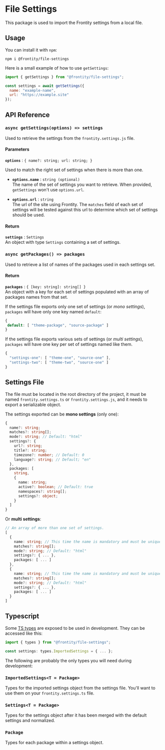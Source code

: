 # File Settings

This package is used to import the Frontity settings from a local file.

## Usage

You can install it with `npm`:

```
npm i @frontity/file-settings
```

Here is a small example of how to use `getSettings`:

```js
import { getSettings } from "@frontity/file-settings";

const settings = await getSettings({
  name: "example-name",
  url: "https://example.site"
});
```

## API Reference

### `async getSettings(options) => settings`

Used to retrieve the settings from the `frontity.settings.js` file.

#### Parameters

**`options`** : `{ name?: string; url: string; }`

Used to match the right set of settings when there is more than one.

- **`options.name`** : `string (optional)`\
  The name of the set of settings you want to retrieve. When provided, `getSettings` won't use `options.url`.

- **`options.url`** : `string`\
  The url of the site using Frontity. The `matches` field of each set of settings will be tested against this url to determine which set of settings should be used.

#### Return

**`settings`** : `Settings`\
An object with type `Settings` containing a set of settings.

### `async getPackages() => packages`

Used to retrieve a list of names of the packages used in each settings set.

#### Return

**`packages`** : `{ [key: string]: string[] }`\
An object with a key for each set of settings populated with an array of packages names from that set.

If the settings file exports only one set of settings (or _mono settings_), `packages` will have only one key named `default`:

```js
{
 default: [ "theme-package", "source-package" ]
}
```

If the settings file exports various sets of settings (or _multi settings_), `packages` will have one key per set of settings named like them.

```js
{
  "settings-one": [ "theme-one", "source-one" ],
  "settings-two": [ "theme-two", "source-one" ]
}
```

## Settings File

The file must be located in the root directory of the project, it must be named `frontity.settings.ts` or `frontity.settings.js`, and it needs to export a serializable object.

The settings exported can be **mono settings** (only one):

```ts
{
  name?: string;
  matches?: string[];
  mode?: string; // Default: "html"
  settings?: {
    url?: string;
    title?: string;
    timezone?: number; // Default: 0
    language?: string; // Default; "en"
  },
  packages: [
    string,
    {
      name: string;
      active?: boolean; // Default: true
      namespaces?: string[];
      settings?: object;
    }
  ]
}
```

Or **multi settings**:

```ts
// An array of more than one set of settings.
[
  {
    name: string; // This time the name is mandatory and must be unique.
    matches?: string[];
    mode?: string; // Default: "html"
    settings?: { ... },
    packages: [ ... ]
  },
  {
    name: string; // This time the name is mandatory and must be unique.
    matches?: string[];
    mode?: string; // Default: "html"
    settings?: { ... },
    packages: [ ... ]
  }
]
```

## Typescript

Some [TS types](src/types.ts) are exposed to be used in development. They can be accessed like this:

```js
import { types } from "@frontity/file-settings";

const settings: types.ImportedSettings = { ... };
```

The following are probably the only types you will need during development:

### `ImportedSettings<T = Package>`

Types for the imported settings object from the settings file. You'll want to use them on your `frontity.settings.ts` file.

### `Settings<T = Package>`

Types for the settings object after it has been merged with the default settings and normalized.

### `Package`

Types for each package within a settings object.
